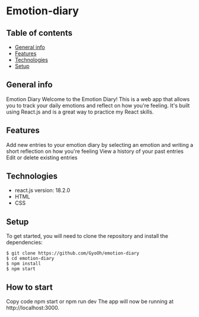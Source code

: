 # Emotion-diary

## Table of contents

- [General info](#general-info)
- [Features](#features)
- [Technologies](#technologies)
- [Setup](#setup)

## General info

Emotion Diary
Welcome to the Emotion Diary! This is a web app that allows you to track your daily emotions and reflect on how you're feeling. 
It's built using React.js and is a great way to practice my React skills.

## Features
Add new entries to your emotion diary by selecting an emotion and writing a short reflection on how you're feeling
View a history of your past entries
Edit or delete existing entries

## Technologies
- react.js version: 18.2.0
- HTML
- CSS

## Setup

To get started, you will need to clone the repository and install the dependencies:

```
$ git clone https://github.com/GyoOh/emotion-diary
$ cd emotion-diary
$ npm install
$ npm start
```

## How to start

Copy code
npm start or npm run dev
The app will now be running at http://localhost:3000.
